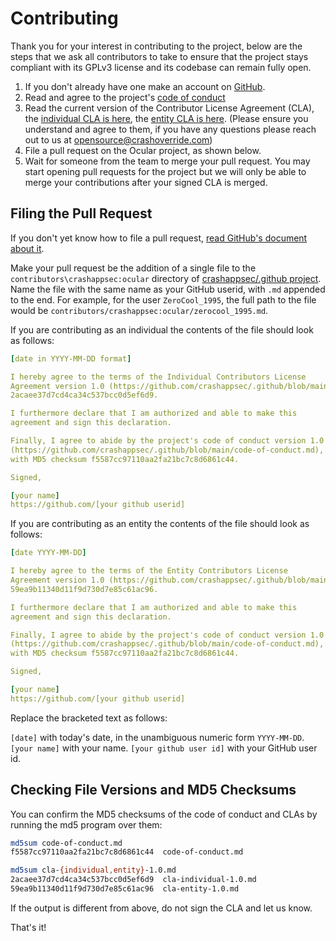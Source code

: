 # Contributing

Thank you for your interest in contributing to the project, below are the steps that we ask all contributors to take to ensure that the project stays compliant with its GPLv3 license and its codebase can remain fully open.

1. If you don't already have one make an account on [GitHub](https://github.com/).
2. Read and agree to the project's [code of conduct](https://github.com/crashappsec/.github/blob/main/code-of-conduct.md)
3. Read the current version of the Contributor License Agreement (CLA), the [individual CLA is here](https://github.com/crashappsec/.github/blob/main/cla-individual-1.0.md), the [entity CLA is here](https://github.com/crashappsec/.github/blob/main/cla-entity-1.0.md).
   (Please ensure you understand and agree to them, if you have any questions please reach out to us at [opensource@crashoverride.com](mailto:opensource@crashoverride.com))
4. File a pull request on the Ocular project, as shown below.
5. Wait for someone from the team to merge your pull request.
   You may start opening pull requests for the project but we will only be able to merge your contributions after your signed CLA is merged.

## Filing the Pull Request
If you don't yet know how to file a pull request, [read GitHub's document about it](https://help.github.com/articles/using-pull-requests).

Make your pull request be the addition of a single file to the `contributors\crashappsec:ocular` directory of [crashappsec/.github project](https://github.com/crashappsec/.github). Name the file with the same name as your GitHub userid, with `.md` appended to the end. For example, for the user `ZeroCool_1995`, the full path to the file would be `contributors/crashappsec:ocular/zerocool_1995.md`.

If you are contributing as an individual the contents of the file should look as follows:

```yaml
[date in YYYY-MM-DD format]

I hereby agree to the terms of the Individual Contributors License
Agreement version 1.0 (https://github.com/crashappsec/.github/blob/main/cla-individual-1.0.md), with MD5 checksum
2acaee37d7cd4ca34c537bcc0d5ef6d9.

I furthermore declare that I am authorized and able to make this
agreement and sign this declaration.

Finally, I agree to abide by the project's code of conduct version 1.0
(https://github.com/crashappsec/.github/blob/main/code-of-conduct.md),
with MD5 checksum f5587cc97110aa2fa21bc7c8d6861c44.

Signed,

[your name]
https://github.com/[your github userid]
```

If you are contributing as an entity the contents of the file should look as follows:

```yaml
[date YYYY-MM-DD]

I hereby agree to the terms of the Entity Contributors License
Agreement version 1.0 (https://github.com/crashappsec/.github/blob/main/cla-entity-1.0.md), with MD5 checksum
59ea9b11340d11f9d730d7e85c61ac96.

I furthermore declare that I am authorized and able to make this
agreement and sign this declaration.

Finally, I agree to abide by the project's code of conduct version 1.0
(https://github.com/crashappsec/.github/blob/main/code-of-conduct.md),
with MD5 checksum f5587cc97110aa2fa21bc7c8d6861c44.

Signed,

[your name]
https://github.com/[your github userid]
```


Replace the bracketed text as follows:

`[date]` with today's date, in the unambiguous numeric form `YYYY-MM-DD`.
`[your name]` with your name.
`[your github user id]` with your GitHub user id.

## Checking File Versions and MD5 Checksums
You can confirm the MD5 checksums of the code of conduct and CLAs by running the md5 program over them:

```bash
md5sum code-of-conduct.md
f5587cc97110aa2fa21bc7c8d6861c44  code-of-conduct.md

md5sum cla-{individual,entity}-1.0.md
2acaee37d7cd4ca34c537bcc0d5ef6d9  cla-individual-1.0.md
59ea9b11340d11f9d730d7e85c61ac96  cla-entity-1.0.md
```

If the output is different from above, do not sign the CLA and let us know.

That's it!
